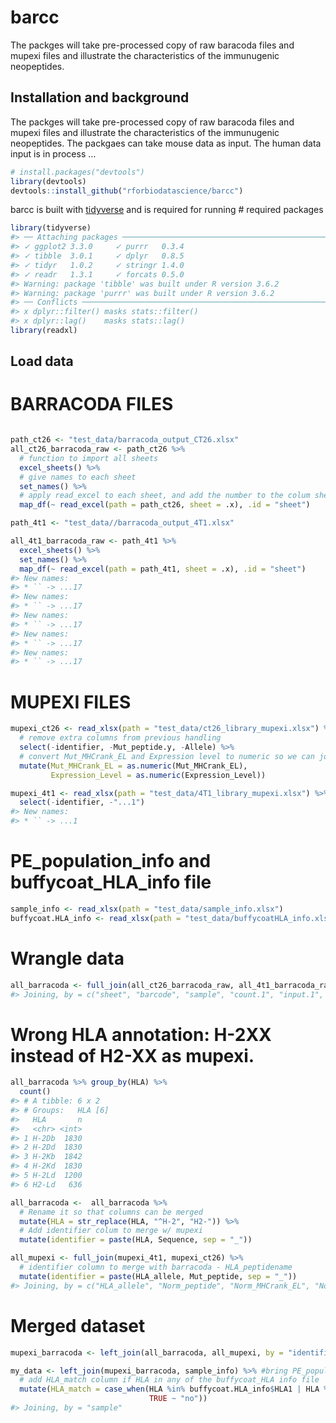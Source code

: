 barcc
================

<!-- README.md is generated from README.Rmd. Please edit that file -->

The packges will take pre-processed copy of raw baracoda files and
mupexi files and illustrate the characteristics of the immunugenic
neopeptides.

## Installation and background

The packges will take pre-processed copy of raw baracoda files and
mupexi files and illustrate the characteristics of the immunugenic
neopeptides. The packgaes can take mouse data as input. The human data
input is in process …

``` r
# install.packages("devtools")
library(devtools)
devtools::install_github("rforbiodatascience/barcc")
```

barcc is built with [tidyverse](https://github.com/tidyverse/tidyverse)
and is required for running \# required packages

``` r
library(tidyverse)
#> ── Attaching packages ────────────────────────────────────────────────────────────────────────────── tidyverse 1.3.0 ──
#> ✓ ggplot2 3.3.0     ✓ purrr   0.3.4
#> ✓ tibble  3.0.1     ✓ dplyr   0.8.5
#> ✓ tidyr   1.0.2     ✓ stringr 1.4.0
#> ✓ readr   1.3.1     ✓ forcats 0.5.0
#> Warning: package 'tibble' was built under R version 3.6.2
#> Warning: package 'purrr' was built under R version 3.6.2
#> ── Conflicts ───────────────────────────────────────────────────────────────────────────────── tidyverse_conflicts() ──
#> x dplyr::filter() masks stats::filter()
#> x dplyr::lag()    masks stats::lag()
library(readxl)
```

## Load data

# BARRACODA FILES

``` r

path_ct26 <- "test_data/barracoda_output_CT26.xlsx"
all_ct26_barracoda_raw <- path_ct26 %>% 
  # function to import all sheets
  excel_sheets() %>% 
  # give names to each sheet
  set_names() %>% 
  # apply read_excel to each sheet, and add the number to the colum sheet
  map_df(~ read_excel(path = path_ct26, sheet = .x), .id = "sheet") 

path_4t1 <- "test_data//barracoda_output_4T1.xlsx"

all_4t1_barracoda_raw <- path_4t1 %>% 
  excel_sheets() %>% 
  set_names() %>% 
  map_df(~ read_excel(path = path_4t1, sheet = .x), .id = "sheet")
#> New names:
#> * `` -> ...17
#> New names:
#> * `` -> ...17
#> New names:
#> * `` -> ...17
#> New names:
#> * `` -> ...17
#> New names:
#> * `` -> ...17
```

# MUPEXI FILES

``` r
mupexi_ct26 <- read_xlsx(path = "test_data/ct26_library_mupexi.xlsx") %>% 
  # remove extra columns from previous handling
  select(-identifier, -Mut_peptide.y, -Allele) %>% 
  # convert Mut_MHCrank_EL and Expression level to numeric so we can join both files
  mutate(Mut_MHCrank_EL = as.numeric(Mut_MHCrank_EL),
         Expression_Level = as.numeric(Expression_Level))

mupexi_4t1 <- read_xlsx(path = "test_data/4T1_library_mupexi.xlsx") %>% 
  select(-identifier, -"...1")
#> New names:
#> * `` -> ...1
```

# PE\_population\_info and buffycoat\_HLA\_info file

``` r
sample_info <- read_xlsx(path = "test_data/sample_info.xlsx")
buffycoat.HLA_info <- read_xlsx(path = "test_data/buffycoatHLA_info.xlsx")
```

# Wrangle data

``` r
all_barracoda <- full_join(all_ct26_barracoda_raw, all_4t1_barracoda_raw)
#> Joining, by = c("sheet", "barcode", "sample", "count.1", "input.1", "input.2", "input.3", "log_fold_change", "p", "-log10(p)", "masked_p (p = 1 if logFC < 0)", "-log10(masked_p)", "count.normalised (edgeR)", "input.normalised (edgeR)", "Peptide.name", "HLA", "Sequence")
```

# Wrong HLA annotation: H-2XX instead of H2-XX as mupexi.

``` r
all_barracoda %>% group_by(HLA) %>%
  count()
#> # A tibble: 6 x 2
#> # Groups:   HLA [6]
#>   HLA       n
#>   <chr> <int>
#> 1 H-2Db  1830
#> 2 H-2Dd  1830
#> 3 H-2Kb  1842
#> 4 H-2Kd  1830
#> 5 H-2Ld  1200
#> 6 H2-Ld   636

all_barracoda <-  all_barracoda %>% 
  # Rename it so that columns can be merged
  mutate(HLA = str_replace(HLA, "^H-2", "H2-")) %>% 
  # Add identifier colum to merge w/ mupexi
  mutate(identifier = paste(HLA, Sequence, sep = "_"))

all_mupexi <- full_join(mupexi_4t1, mupexi_ct26) %>% 
  # identifier column to merge with barracoda - HLA_peptidename
  mutate(identifier = paste(HLA_allele, Mut_peptide, sep = "_"))
#> Joining, by = c("HLA_allele", "Norm_peptide", "Norm_MHCrank_EL", "Norm_MHCscore_EL", "Norm_MHCaffinity", "Norm_MHCrank_BA", "Norm_MHCscore_BA", "Mut_peptide", "Mut_MHCrank_EL", "Mut_MHCscore_EL", "Mut_MHCaffinity", "Mut_MHCrank_BA", "Mut_MHCscore_BA", "Gene_ID", "Transcript_ID", "Amino_Acid_Change", "Allele_Frequency", "Mismatches", "peptide_position", "Chr", "Genomic_Position", "Protein_position", "Mutation_Consequence", "Gene_Symbol", "Cancer_Driver_Gene", "Proteome_Peptide_Match", "Expression_Level", "Mutant_affinity_score", "Normal_affinity_score", "Expression_score", "priority_Score", "Self_Similarity")
```

# Merged dataset

``` r
mupexi_barracoda <- left_join(all_barracoda, all_mupexi, by = "identifier")

my_data <- left_join(mupexi_barracoda, sample_info) %>% #bring PE_population info of each sample into barracoda_mupexi file 
  # add HLA_match column if HLA in any of the buffycoat_HLA info file
  mutate(HLA_match = case_when(HLA %in% buffycoat.HLA_info$HLA1 | HLA %in% buffycoat.HLA_info$HLA2 | HLA %in% buffycoat.HLA_info$HLA3~"yes",
                               TRUE ~ "no"))
#> Joining, by = "sample"
```
